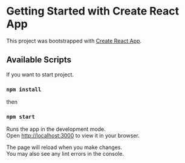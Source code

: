 # Getting Started with Create React App

This project was bootstrapped with [Create React App](https://github.com/facebook/create-react-app).

## Available Scripts

If you want to start project.

### `npm install`

then

### `npm start`

Runs the app in the development mode.\
Open [http://localhost:3000](http://localhost:3000) to view it in your browser.

The page will reload when you make changes.\
You may also see any lint errors in the console.
